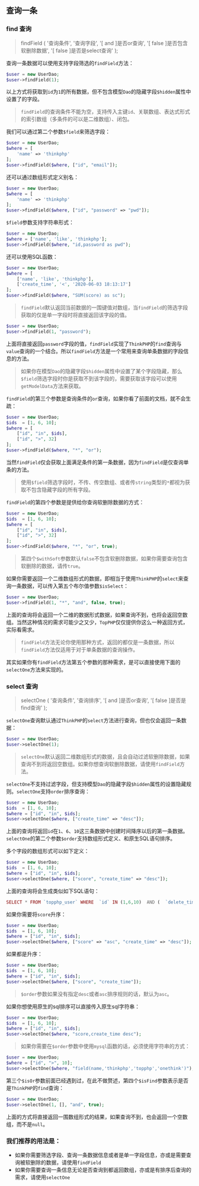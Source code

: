 ## 查询一条

### find 查询

> findField \( '查询条件', '查询字段', '\[ and \]是否or查询', '\[ false \]是否包含软删除数据', '\[ false \]是否是select查询' \);

查询一条数据可以使用支持字段筛选的`findField`方法：

```php
$user = new UserDao;
$user->findField(1);
```

以上方式将获取到`id`为`1`的所有数据，但不包含模型`Dao`的隐藏字段`$hidden`属性中设置了的字段。

> `findField`的查询条件不能为空，支持传入主键`id`、关联数组、表达式形式的索引数组（多条件的可以是二维数组）、闭包。

我们可以通过第二个参数`$field`来筛选字段：

```php
$user = new UserDao;
$where = [
    'name' => 'thinkphp'
];
$user->findField($where, ["id", "email"]);
```

还可以通过数组形式定义别名：

```php
$user = new UserDao;
$where = [
    'name' => 'thinkphp'
];
$user->findField($where, ["id", "password" => "pwd"]);
```

`$field`参数支持字符串形式：

```php
$user = new UserDao;
$where = ['name', 'like', 'thinkphp'];
$user->findField($where, "id,password as pwd");
```

还可以使用SQL函数：

```php
$user = new UserDao;
$where = [
    ['name', 'like', 'thinkphp'],
    ['create_time', '<', '2020-06-03 18:13:17']    
];
$user->findField($where, "SUM(score) as sc");
```

> `findField`默认返回当前数据的一围键值对数组，当`findField`的筛选字段获取的仅是单一字段时将直接返回该字段的值。

```php
$user = new UserDao;
$user->findField(1, "password");
```

上面将直接返回`password`字段的值，`findField`实现了`ThinkPHP`的`find`查询与`value`查询的一个结合。所以`findField`方法是一个常用来查询单条数据的字段信息的方法。

> 如果你在模型`Dao`的隐藏字段`$hidden`属性中设置了某个字段隐藏，那么`$field`筛选字段时你是获取不到该字段的，需要获取该字段可以使用`getModelData`方法来获取。

`findField`的第三个参数是查询条件的`or`查询，如果你看了前面的文档，就不会生疏：

```php
$user = new UserDao;
$ids  = [1, 6, 10];
$where = [
    ["id", "in", $ids],
    ["id", ">", 32]
];
$user->findField($where, "*", "or");
```

当然`findField`仅会获取上面满足条件的第一条数据，因为`findField`是仅查询单条的方法。

> 使用`$field`筛选字段时，不传、传空数组、或者传`string`类型的`*`都视为获取不包含隐藏字段的所有字段。

`findField`的第四个参数是提供给你查询软删除数据的方式：

```php
$user = new UserDao;
$ids  = [1, 6, 10];
$where = [
    ["id", "in", $ids],
    ["id", ">", 32]
];
$user->findField($where, "*", "or", true);
```

> 第四个`$withSoft`参数默认`false`不包含软删除数据，如果你需要查询包含软删除的数据，请传`true`。

如果你需要返回一个二维数组形式的数据，即相当于使用`ThinkPHP`的`select`来查询一条数据，可以传入第五个布尔值参数`$isSelect`：

```php
$user = new UserDao;
$user->findField(1, "*", "and", false, true);
```

上面的查询将会返回一个二维的数据形式数据，如果查询不到，也将会返回空数组。当然这种情况的需求可能少之又少，`TopPHP`仅仅提供你这么一种返回方式，实际看需求。

> `findField`方法无论你使用那种方式，返回的都仅是一条数据，所以`findField`方法仅适用于对于单条数据的查询操作。

其实如果你有`findField`方法第五个参数的那种需求，是可以直接使用下面的`selectOne`方法来实现的。

### select 查询

> selectOne \( '查询条件', '查询排序', '\[ and \]是否or查询', '\[ false \]是否是find查询' \);

`selectOne`查询默认通过`ThinkPHP`的`select`方法进行查询，但也仅会返回一条数据：

```php
$user = new UserDao;
$user->selectOne(1);
```

> `selectOne`默认返回二维数组形式的数据，且会自动过滤软删除数据，如果查询不到将返回空数组。如果你想查询软删除数据，请使用`findField`方法。

`selectOne`不支持过滤字段，但支持模型`Dao`的隐藏字段`$hidden`属性的设置隐藏规则。`selectOne`支持`order`排序查询：

```php
$user = new UserDao;
$ids  = [1, 6, 10];
$where = ["id", "in", $ids];
$user->selectOne($where, ["create_time" => "desc"]);
```

上面的查询将返回`id`在`1`、`6`、`10`这三条数据中创建时间降序以后的第一条数据。`selectOne`的第二个参数`$order`支持数组形式定义、和原生SQL语句排序。

多个字段的数组形式可以如下定义：

```php
$user = new UserDao;
$ids  = [1, 6, 10];
$where = ["id", "in", $ids];
$user->selectOne($where, ["score", "create_time" => "desc"]);
```

上面的查询将会生成类似如下SQL语句：

```php
SELECT * FROM `topphp_user` WHERE  `id` IN (1,6,10)  AND (  `delete_time` IS NULL OR `delete_time` = 0 ) ORDER BY `score`,`create_time` DESC LIMIT 1
```

如果你需要将`score`升序：

```php
$user = new UserDao;
$ids  = [1, 6, 10];
$where = ["id", "in", $ids];
$user->selectOne($where, ["score" => "asc", "create_time" => "desc"]);
```

如果都是升序：

```php
$user = new UserDao;
$ids  = [1, 6, 10];
$where = ["id", "in", $ids];
$user->selectOne($where, ["score", "create_time"]);
```

> `$order`参数如果没有指定`desc`或者`asc`排序规则的话，默认为`asc`。

如果你想使用原生的sql排序可以直接传入原生sql字符串：

```php
$user = new UserDao;
$ids  = [1, 6, 10];
$where = ["id", "in", $ids];
$user->selectOne($where, "score,create_time desc");
```
> 如果你需要在`$order`参数中使用`mysql`函数的话，必须使用字符串的方式：

```php
$user = new UserDao;
$where = ["id", ">", 10];
$user->selectOne($where, "field(name,'thinkphp','topphp','onethink')");
```

第三个`$isOr`参数前面已经遇到过，在此不做赘述，第四个`$isFind`参数表示是否是`ThinkPHP`的`find`查询：

```php
$user = new UserDao;
$user->selectOne(1, [], "and", true);
```

上面的方式将直接返回一围数组形式的结果，如果查询不到，也会返回一个空数组，而不是`null`。

### 我们推荐的用法是：

* 如果你需要筛选字段、查询一条数据信息或者是单一字段信息，亦或是需要查询被软删除的数据，请使用`findField`
* 如果你需要查询一条信息无论是否查询到都返回数组，亦或是有排序后查询的需求，请使用`selectOne`


